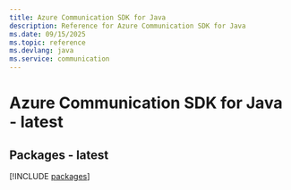 ```yaml
---
title: Azure Communication SDK for Java
description: Reference for Azure Communication SDK for Java
ms.date: 09/15/2025
ms.topic: reference
ms.devlang: java
ms.service: communication
---
```

# Azure Communication SDK for Java - latest
## Packages - latest
[!INCLUDE [packages](communication-index.md)]